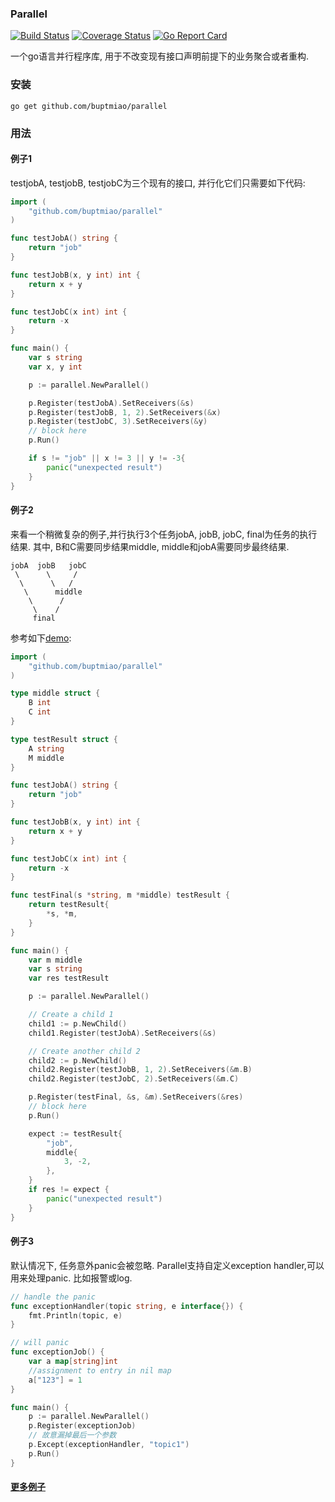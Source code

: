 ### Parallel

[![Build Status](https://travis-ci.org/buptmiao/parallel.svg?branch=master)](https://travis-ci.org/buptmiao/parallel)
[![Coverage Status](https://coveralls.io/repos/github/buptmiao/parallel/badge.svg?branch=master)](https://coveralls.io/github/buptmiao/parallel?branch=master)
[![Go Report Card](https://goreportcard.com/badge/github.com/buptmiao/parallel)](https://goreportcard.com/report/github.com/buptmiao/parallel)

一个go语言并行程序库, 用于不改变现有接口声明前提下的业务聚合或者重构.

### 安装

```
go get github.com/buptmiao/parallel
```

### 用法

#### 例子1 
testjobA, testjobB, testjobC为三个现有的接口, 并行化它们只需要如下代码:
```go
import (
	"github.com/buptmiao/parallel"
)

func testJobA() string {
	return "job"
}

func testJobB(x, y int) int {
	return x + y
}

func testJobC(x int) int {
	return -x
}

func main() {
	var s string
	var x, y int

	p := parallel.NewParallel()

	p.Register(testJobA).SetReceivers(&s)
	p.Register(testJobB, 1, 2).SetReceivers(&x)
	p.Register(testJobC, 3).SetReceivers(&y)
	// block here
	p.Run()

	if s != "job" || x != 3 || y != -3{
		panic("unexpected result")
	}
}
```


#### 例子2

来看一个稍微复杂的例子,并行执行3个任务jobA, jobB, jobC, final为任务的执行结果. 其中, B和C需要同步结果middle, middle和jobA需要同步最终结果.

```
jobA  jobB   jobC
 \      \     /
  \      \   /
   \      middle
    \      /
     \    /
     final
```

参考如下[demo](https://github.com/buptmiao/parallel/tree/master/examples/demo1/demo.go):

```go
import (
	"github.com/buptmiao/parallel"
)

type middle struct {
	B int
	C int
}

type testResult struct {
	A string
	M middle
}

func testJobA() string {
	return "job"
}

func testJobB(x, y int) int {
	return x + y
}

func testJobC(x int) int {
	return -x
}

func testFinal(s *string, m *middle) testResult {
	return testResult{
		*s, *m,
	}
}

func main() {
	var m middle
	var s string
	var res testResult

	p := parallel.NewParallel()

	// Create a child 1
	child1 := p.NewChild()
	child1.Register(testJobA).SetReceivers(&s)

	// Create another child 2
	child2 := p.NewChild()
	child2.Register(testJobB, 1, 2).SetReceivers(&m.B)
	child2.Register(testJobC, 2).SetReceivers(&m.C)

	p.Register(testFinal, &s, &m).SetReceivers(&res)
	// block here
	p.Run()

	expect := testResult{
		"job",
		middle{
			3, -2,
		},
	}
	if res != expect {
		panic("unexpected result")
	}
}
```
#### 例子3

默认情况下, 任务意外panic会被忽略. Parallel支持自定义exception handler,可以用来处理panic. 比如报警或log.
```go
// handle the panic
func exceptionHandler(topic string, e interface{}) {
	fmt.Println(topic, e)
}

// will panic
func exceptionJob() {
	var a map[string]int
	//assignment to entry in nil map
	a["123"] = 1
}

func main() {
	p := parallel.NewParallel()
	p.Register(exceptionJob)
	// 故意漏掉最后一个参数
	p.Except(exceptionHandler, "topic1")
	p.Run()
}
```
#### [更多例子](https://github.com/buptmiao/parallel/tree/master/examples)